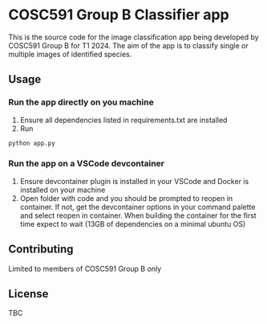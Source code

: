 #  COSC591 Group B Classifier app

This is the source code for the image classification app being developed by COSC591 Group B for T1 2024. The aim of the app is to classify single or multiple images of identified species. 

## Usage

### Run the app directly on you machine

1. Ensure all dependencies listed in requirements.txt are installed
2. Run
```bash
python app.py
```

### Run the app on a VSCode devcontainer
1. Ensure devcontainer plugin is installed in your VSCode and Docker is installed on your machine
2. Open folder with code and you should be prompted to reopen in container. If not, get the devcontainer options in your command palette and select reopen in container. When building the container for the first time expect to wait (13GB of dependencies on a minimal ubuntu OS)

## Contributing
Limited to members of COSC591 Group B only

## License
TBC